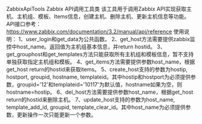 ZabbixApiTools
    Zabbix API调用工具类
    该工具用于调用Zabbix API实现获取主机、主机组、模板、Items信息，创建主机、删除主机、更新主机信息等功能。
    API接口参考：https://www.zabbix.com/documentation/3.2/manual/api/reference
    使用说明：
    1、user_login和get_data为公共函数。
    2、get_host方法需要提供zabbix监控中host_name。返回值为主机组基本信息，并return hostid。
    3、get_grouphost和get_templates方法只能获取所有主机组和模板信息，暂不支持单独获取指定主机组和模板。
    4、get_items方法需要提供参数host_name，根据get_host return的hostid来获取items。
    5、create_host支持的参数为hostip, hostport, groupid, hostname, templateid。其中hostip和hostport为必须提供参数，groupid='12'和templateid='10117'为默认值，hostname如果为空，则hostname=hostip。
    6、del_host方法需要提供参数host_name，根据get_host return的hostid来删除主机。
    7、update_host支持的参数为host_name, template_add_id, groupid, template_clear_id。其中host_name为必须提供参数，更新操作一次只能更新一个参数。